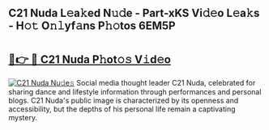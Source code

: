## C21 Nuda L𝚎a𝚔ed N𝚞𝚍e - Part-xKS Vi𝚍𝚎o L𝚎a𝚔s - H𝚘𝚝 O𝚗𝚕yf𝚊ns P𝚑𝚘tos 6EM5P

# <h2><a href="http://kfd5dh.oniu.top/?m=C21+Nuda">🔗👉 🔴 C21 Nuda P𝚑ot𝚘𝚜 V𝚒d𝚎o</a></h2>

[![C21 Nuda Nu𝚍e𝚜](https://i.imgur.com/0qMVB7G.gif)](http://kfd5dh.oniu.top/?m=C21+Nuda)
Social media thought leader C21 Nuda, celebrated for sharing dance and lifestyle information through performances and personal blogs. C21 Nuda's public image is characterized by its openness and accessibility, but the depths of his personal life remain a captivating mystery.  
